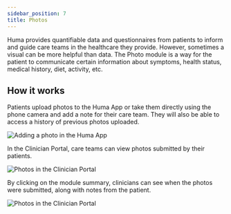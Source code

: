 ```yaml
---
sidebar_position: 7
title: Photos 
---
```


Huma provides quantifiable data and questionnaires from patients to inform and guide care teams in the healthcare they provide. However, sometimes a visual can be more helpful than data. The Photo module is a way for the patient to communicate certain information about symptoms, health status, medical history, diet, activity, etc.

## How it works

Patients upload photos to the Huma App or take them directly using the phone camera and add a note for their care team. They will also be able to access a history of previous photos uploaded.

![Adding a photo in the Huma App](./assets/photos.png)

In the Clinician Portal, care teams can view photos submitted by their patients. 

![Photos in the Clinician Portal](./assets/cp-patient-summary-photos.png)

By clicking on the module summary, clinicians can see when the photos were submitted, along with notes from the patient.

![Photos in the Clinician Portal](./assets/cp-module-details-photos.png)
